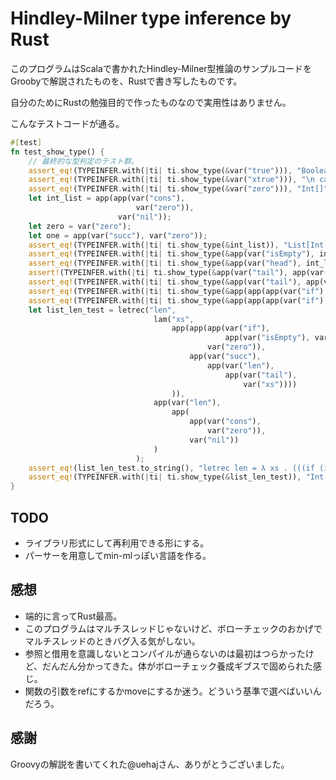 # Hindley-Milner type inference by Rust #

このプログラムはScalaで書かれたHindley-Milner型推論のサンプルコードをGroobyで解説されたものを、Rustで書き写したものです。

自分のためにRustの勉強目的で作ったものなので実用性はありません。

こんなテストコードが通る。
```rust
#[test]
fn test_show_type() {
    // 最終的な型判定のテスト群。
    assert_eq!(TYPEINFER.with(|ti| ti.show_type(&var("true"))), "Boolean[]");
    assert_eq!(TYPEINFER.with(|ti| ti.show_type(&var("xtrue"))), "\n cannot type: xtrue\n reason: undefined: xtrue");
    assert_eq!(TYPEINFER.with(|ti| ti.show_type(&var("zero"))), "Int[]");
    let int_list = app(app(var("cons"),
                            var("zero")),
                        var("nil"));
    let zero = var("zero");
    let one = app(var("succ"), var("zero"));
    assert_eq!(TYPEINFER.with(|ti| ti.show_type(&int_list)), "List[Int[]]");
    assert_eq!(TYPEINFER.with(|ti| ti.show_type(&app(var("isEmpty"), int_list.clone()))), "Boolean[]");
    assert_eq!(TYPEINFER.with(|ti| ti.show_type(&app(var("head"), int_list.clone()))), "Int[]");
    assert!(TYPEINFER.with(|ti| ti.show_type(&app(var("tail"), app(var("head"), int_list.clone())))).starts_with("\n cannot type: zero\n reason: cannot unify Int[] with List["));
    assert_eq!(TYPEINFER.with(|ti| ti.show_type(&app(var("tail"), app(var("tail"), int_list.clone())))), "List[Int[]]");    // runtime erro but type check is OK
    assert_eq!(TYPEINFER.with(|ti| ti.show_type(&app(app(app(var("if"), var("true")), zero.clone()), one.clone()))), "Int[]");
    assert_eq!(TYPEINFER.with(|ti| ti.show_type(&app(app(app(var("if"), var("true")), int_list.clone()), one.clone()))), "\n cannot type: succ\n reason: cannot unify List[Int[]] with Int[]");
    let list_len_test = letrec("len",
                                lam("xs",
                                    app(app(app(var("if"),
                                                app(var("isEmpty"), var("xs"))),
                                            var("zero")),
                                        app(var("succ"),
                                            app(var("len"),
                                                app(var("tail"),
                                                    var("xs"))))
                                    )),
                                app(var("len"),
                                    app(
                                        app(var("cons"),
                                            var("zero")),
                                        var("nil"))
                                )
                            );
    assert_eq!(list_len_test.to_string(), "letrec len = λ xs . (((if (isEmpty xs)) zero) (succ (len (tail xs)))) in (len ((cons zero) nil))");
    assert_eq!(TYPEINFER.with(|ti| ti.show_type(&list_len_test)), "Int[]");
}
```

## TODO
- ライブラリ形式にして再利用できる形にする。
- パーサーを用意してmin-mlっぽい言語を作る。

## 感想
- 端的に言ってRust最高。
- このプログラムはマルチスレッドじゃないけど、ボローチェックのおかげでマルチスレッドのときバグ入る気がしない。
- 参照と借用を意識しないとコンパイルが通らないのは最初はつらかったけど、だんだん分かってきた。体がボローチェック養成ギブスで固められた感じ。
- 関数の引数をrefにするかmoveにするか迷う。どういう基準で選べばいいんだろう。

## 感謝
Groovyの解説を書いてくれた@uehajさん、ありがとうございました。

